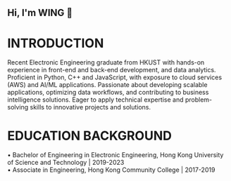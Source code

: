 ## Hi, I'm WING 👋

# INTRODUCTION
Recent Electronic Engineering graduate from HKUST with hands-on experience in front-end and back-end development, and data analytics. Proficient in Python, C++ and JavaScript, with exposure to cloud services (AWS) and AI/ML applications. Passionate about developing scalable applications, optimizing data workflows, and contributing to business intelligence solutions. Eager to apply technical expertise and problem-solving skills to innovative projects and solutions.

# EDUCATION BACKGROUND
•	Bachelor of Engineering in Electronic Engineering, Hong Kong University of Science and Technology | 2019-2023<br/>
•	Associate in Engineering, Hong Kong Community College | 2017-2019


<!--
**WingTSUI97/WingTSUI97** is a ✨ _special_ ✨ repository because its `README.md` (this file) appears on your GitHub profile.

Here are some ideas to get you started:

- 🔭 I’m currently working on ...
- 🌱 I’m currently learning ...
- 👯 I’m looking to collaborate on ...
- 🤔 I’m looking for help with ...
- 💬 Ask me about ...
- 📫 How to reach me: ...
- 😄 Pronouns: ...
- ⚡ Fun fact: ...
-->
